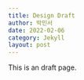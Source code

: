 ```yaml
---
title: Design Draft
author: 박민서
date: 2022-02-06
category: Jekyll
layout: post
---
```


This is an draft page.

